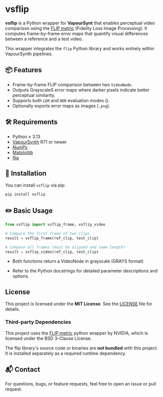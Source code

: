 # vsflip

**vsflip** is a Python wrapper for **VapourSynt** that enables perceptual video comparison using the [FLIP metric](https://github.com/NVlabs/flip) (Fidelity Loss Image Processing). It computes frame-by-frame error maps that quantify visual differences between a reference and a test video.

This wrapper integrates the `flip` Python library and works entirely within VapourSynth pipelines.

## 📦 Features

- Frame-by-frame FLIP comparison between two `VideoNode`.
- Outputs GrayscaleS error maps where darker pixels indicate better perceptual similarity.
- Supports both `LDR` and `HDR` evaluation modes ().
- Optionally exports error maps as images (`.png`).

## 🛠 Requirements

- Python ≥ 3.13
- [VapourSynth](https://www.vapoursynth.com/) R71 or newer
- [NumPy](https://numpy.org/)
- [Matplotlib](https://matplotlib.org/)
- [flip](https://github.com/NVlabs/flip)

## 🚀 Installation

You can install `vsflip` via pip:

```bash
pip install vsflip
```

## ✏️ Basic Usage
```python
from vsflip import vsflip_frame, vsflip_video

# Compare the first frame of two clips
result = vsflip_frame(ref_clip, test_clip)

# Compare all frames (must be aligned and same length)
result = vsflip_video(ref_clip, test_clip)
```
- Both functions return a VideoNode in grayscale (GRAYS format)

- Refer to the Python docstrings for detailed parameter descriptions and options.

## License
This project is licensed under the **MIT License**. See the [LICENSE](./LICENSE) file for details.

### Third-party Dependencies
This project uses the [FLIP metric](https://github.com/NVlabs/flip) python wrapper by NVIDIA, which is licensed under the BSD 3-Clause License.

The flip library's source code or binaries are **not bundled** with this project.
It is installed separately as a required runtime dependency.

## 📬 Contact
For questions, bugs, or feature requests, feel free to open an issue or pull request.